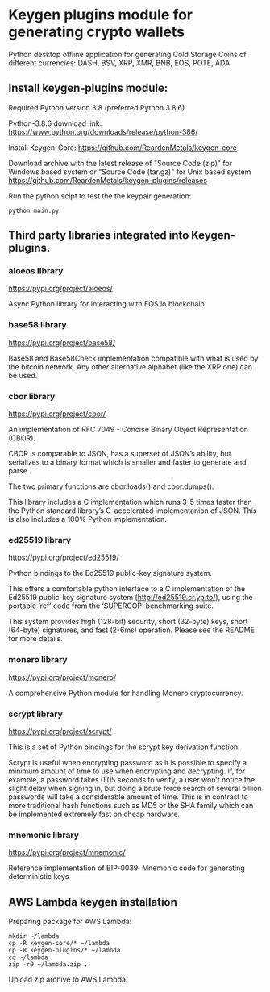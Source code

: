 # Keygen plugins module for generating crypto wallets
Python desktop offline application for generating Cold Storage Coins of different currencies: DASH, BSV, XRP, XMR, BNB, EOS, POTE, ADA

## Install keygen-plugins module:

Required Python version 3.8 (preferred Python 3.8.6)

Python-3.8.6 download link: https://www.python.org/downloads/release/python-386/

Install Keygen-Core: https://github.com/ReardenMetals/keygen-core

Download archive with the latest release of "Source Code (zip)" for Windows based system or "Source Code (tar.gz)" for Unix based system https://github.com/ReardenMetals/keygen-plugins/releases

Run the python scipt to test the the keypair generation:

    python main.py
    
## Third party libraries integrated into Keygen-plugins.

### aioeos library

https://pypi.org/project/aioeos/

Async Python library for interacting with EOS.io blockchain.

### base58 library

https://pypi.org/project/base58/

Base58 and Base58Check implementation compatible with what is used by the bitcoin network. Any other alternative alphabet (like the XRP one) can be used.

### cbor library

https://pypi.org/project/cbor/

An implementation of RFC 7049 - Concise Binary Object Representation (CBOR).

CBOR is comparable to JSON, has a superset of JSON’s ability, but serializes to a binary format which is smaller and faster to generate and parse.

The two primary functions are cbor.loads() and cbor.dumps().

This library includes a C implementation which runs 3-5 times faster than the Python standard library’s C-accelerated implementanion of JSON. This is also includes a 100% Python implementation.

### ed25519 library

https://pypi.org/project/ed25519/

Python bindings to the Ed25519 public-key signature system.

This offers a comfortable python interface to a C implementation of the Ed25519 public-key signature system (http://ed25519.cr.yp.to/), using the portable ‘ref’ code from the ‘SUPERCOP’ benchmarking suite.

This system provides high (128-bit) security, short (32-byte) keys, short (64-byte) signatures, and fast (2-6ms) operation. Please see the README for more details.

### monero library

https://pypi.org/project/monero/

A comprehensive Python module for handling Monero cryptocurrency.

### scrypt library

https://pypi.org/project/scrypt/

This is a set of Python bindings for the scrypt key derivation function.

Scrypt is useful when encrypting password as it is possible to specify a minimum amount of time to use when encrypting and decrypting. If, for example, a password takes 0.05 seconds to verify, a user won’t notice the slight delay when signing in, but doing a brute force search of several billion passwords will take a considerable amount of time. This is in contrast to more traditional hash functions such as MD5 or the SHA family which can be implemented extremely fast on cheap hardware.

### mnemonic library

https://pypi.org/project/mnemonic/

Reference implementation of BIP-0039: Mnemonic code for generating deterministic keys


## AWS Lambda keygen installation

Preparing package for AWS Lambda:

    mkdir ~/lambda
    cp -R keygen-core/* ~/lambda
    cp -R keygen-plugins/* ~/lambda
    cd ~/lambda
    zip -r9 ~/lambda.zip .
    
Upload zip archive to AWS Lambda.


